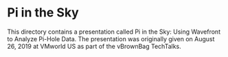 # Pi in the Sky
This directory contains a presentation called Pi in the Sky: Using Wavefront to Analyze Pi-Hole Data. The presentation was originally given on August 26, 2019 at VMworld US as part of the vBrownBag TechTalks.

